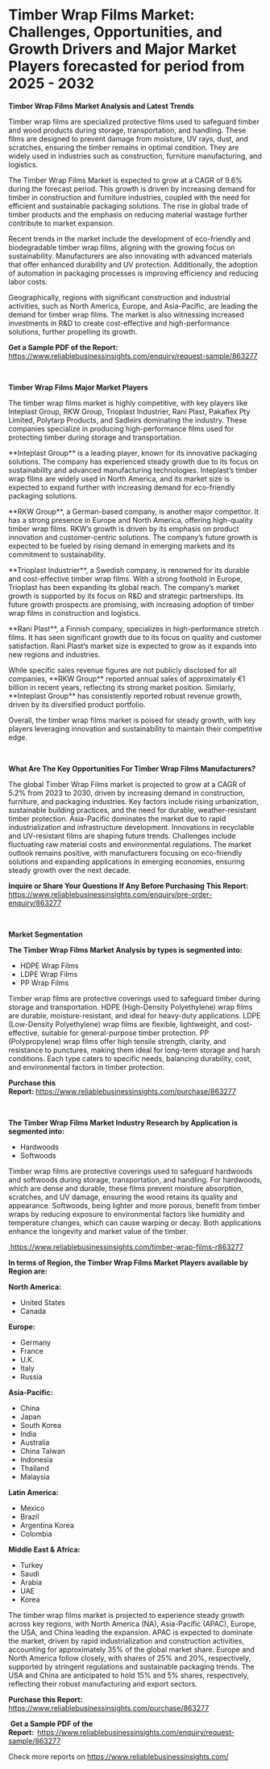 <p><h1>Timber Wrap Films Market: Challenges, Opportunities, and Growth Drivers and Major Market Players forecasted for period from 2025 - 2032</h1></p><p><strong>Timber Wrap Films Market Analysis and Latest Trends</strong></p>
<p><p>Timber wrap films are specialized protective films used to safeguard timber and wood products during storage, transportation, and handling. These films are designed to prevent damage from moisture, UV rays, dust, and scratches, ensuring the timber remains in optimal condition. They are widely used in industries such as construction, furniture manufacturing, and logistics.</p><p>The Timber Wrap Films Market is expected to grow at a CAGR of 9.6% during the forecast period. This growth is driven by increasing demand for timber in construction and furniture industries, coupled with the need for efficient and sustainable packaging solutions. The rise in global trade of timber products and the emphasis on reducing material wastage further contribute to market expansion.</p><p>Recent trends in the market include the development of eco-friendly and biodegradable timber wrap films, aligning with the growing focus on sustainability. Manufacturers are also innovating with advanced materials that offer enhanced durability and UV protection. Additionally, the adoption of automation in packaging processes is improving efficiency and reducing labor costs.</p><p>Geographically, regions with significant construction and industrial activities, such as North America, Europe, and Asia-Pacific, are leading the demand for timber wrap films. The market is also witnessing increased investments in R&D to create cost-effective and high-performance solutions, further propelling its growth.</p></p>
<p><strong>Get a Sample PDF of the Report:&nbsp;</strong> <a href="https://www.reliablebusinessinsights.com/enquiry/request-sample/863277?utm_campaign=60&utm_medium=2&utm_source=Github&utm_content=ia&utm_term=26012025&utm_id=timber-wrap-films">https://www.reliablebusinessinsights.com/enquiry/request-sample/863277</a></p>
<p>&nbsp;</p>
<p><strong>Timber Wrap Films Major Market Players</strong></p>
<p><p>The timber wrap films market is highly competitive, with key players like Inteplast Group, RKW Group, Trioplast Industrier, Rani Plast, Pakaflex Pty Limited, Polytarp Products, and Sadleirs dominating the industry. These companies specialize in producing high-performance films used for protecting timber during storage and transportation.</p><p>**Inteplast Group** is a leading player, known for its innovative packaging solutions. The company has experienced steady growth due to its focus on sustainability and advanced manufacturing technologies. Inteplast’s timber wrap films are widely used in North America, and its market size is expected to expand further with increasing demand for eco-friendly packaging solutions.</p><p>**RKW Group**, a German-based company, is another major competitor. It has a strong presence in Europe and North America, offering high-quality timber wrap films. RKW’s growth is driven by its emphasis on product innovation and customer-centric solutions. The company’s future growth is expected to be fueled by rising demand in emerging markets and its commitment to sustainability.</p><p>**Trioplast Industrier**, a Swedish company, is renowned for its durable and cost-effective timber wrap films. With a strong foothold in Europe, Trioplast has been expanding its global reach. The company’s market growth is supported by its focus on R&D and strategic partnerships. Its future growth prospects are promising, with increasing adoption of timber wrap films in construction and logistics.</p><p>**Rani Plast**, a Finnish company, specializes in high-performance stretch films. It has seen significant growth due to its focus on quality and customer satisfaction. Rani Plast’s market size is expected to grow as it expands into new regions and industries.</p><p>While specific sales revenue figures are not publicly disclosed for all companies, **RKW Group** reported annual sales of approximately €1 billion in recent years, reflecting its strong market position. Similarly, **Inteplast Group** has consistently reported robust revenue growth, driven by its diversified product portfolio.</p><p>Overall, the timber wrap films market is poised for steady growth, with key players leveraging innovation and sustainability to maintain their competitive edge.</p></p>
<p>&nbsp;</p>
<p><strong>What Are The Key Opportunities For Timber Wrap Films Manufacturers?</strong></p>
<p><p>The global Timber Wrap Films market is projected to grow at a CAGR of 5.2% from 2023 to 2030, driven by increasing demand in construction, furniture, and packaging industries. Key factors include rising urbanization, sustainable building practices, and the need for durable, weather-resistant timber protection. Asia-Pacific dominates the market due to rapid industrialization and infrastructure development. Innovations in recyclable and UV-resistant films are shaping future trends. Challenges include fluctuating raw material costs and environmental regulations. The market outlook remains positive, with manufacturers focusing on eco-friendly solutions and expanding applications in emerging economies, ensuring steady growth over the next decade.</p></p>
<p><strong>Inquire or Share Your Questions If Any Before Purchasing This Report:</strong> <a href="https://www.reliablebusinessinsights.com/enquiry/pre-order-enquiry/863277?utm_campaign=60&utm_medium=2&utm_source=Github&utm_content=ia&utm_term=26012025&utm_id=timber-wrap-films">https://www.reliablebusinessinsights.com/enquiry/pre-order-enquiry/863277</a></p>
<p>&nbsp;</p>
<p><strong>Market Segmentation</strong></p>
<p><strong>The Timber Wrap Films Market Analysis by types is segmented into:</strong></p>
<p><ul><li>HDPE Wrap Films</li><li>LDPE Wrap Films</li><li>PP Wrap Films</li></ul></p>
<p><p>Timber wrap films are protective coverings used to safeguard timber during storage and transportation. HDPE (High-Density Polyethylene) wrap films are durable, moisture-resistant, and ideal for heavy-duty applications. LDPE (Low-Density Polyethylene) wrap films are flexible, lightweight, and cost-effective, suitable for general-purpose timber protection. PP (Polypropylene) wrap films offer high tensile strength, clarity, and resistance to punctures, making them ideal for long-term storage and harsh conditions. Each type caters to specific needs, balancing durability, cost, and environmental factors in timber protection.</p></p>
<p><strong>Purchase this Report:&nbsp;</strong><a href="https://www.reliablebusinessinsights.com/purchase/863277?utm_campaign=60&utm_medium=2&utm_source=Github&utm_content=ia&utm_term=26012025&utm_id=timber-wrap-films">https://www.reliablebusinessinsights.com/purchase/863277</a></p>
<p>&nbsp;</p>
<p><strong>The Timber Wrap Films Market Industry Research by Application is segmented into:</strong></p>
<p><ul><li>Hardwoods</li><li>Softwoods</li></ul></p>
<p><p>Timber wrap films are protective coverings used to safeguard hardwoods and softwoods during storage, transportation, and handling. For hardwoods, which are dense and durable, these films prevent moisture absorption, scratches, and UV damage, ensuring the wood retains its quality and appearance. Softwoods, being lighter and more porous, benefit from timber wraps by reducing exposure to environmental factors like humidity and temperature changes, which can cause warping or decay. Both applications enhance the longevity and market value of the timber.</p></p>
<p><a href="https://www.reliablebusinessinsights.com/timber-wrap-films-r863277?utm_campaign=60&utm_medium=2&utm_source=Github&utm_content=ia&utm_term=26012025&utm_id=timber-wrap-films">&nbsp;https://www.reliablebusinessinsights.com/timber-wrap-films-r863277</a></p>
<p><strong>In terms of Region, the Timber Wrap Films Market Players available by Region are:</strong></p>
<p>
    <p> <strong> North America: </strong>
        <ul>
            <li>United States</li>
            <li>Canada</li>
        </ul>
        </p> 
    <p> <strong> Europe: </strong>
        <ul>
            <li>Germany</li>
            <li>France</li>
            <li>U.K.</li>
            <li>Italy</li>
            <li>Russia</li>
        </ul>
        </p> 
    <p> <strong> Asia-Pacific: </strong>
        <ul>
            <li>China</li>
            <li>Japan</li>
            <li>South Korea</li>
            <li>India</li>
            <li>Australia</li>
            <li>China Taiwan</li>
            <li>Indonesia</li>
            <li>Thailand</li>
            <li>Malaysia</li>
        </ul>
        </p> 
    <p> <strong> Latin America: </strong>
        <ul>
            <li>Mexico</li>
            <li>Brazil</li>
            <li>Argentina Korea</li>
            <li>Colombia</li>
        </ul>
        </p> 
    <p> <strong> Middle East & Africa: </strong>
        <ul>
            <li>Turkey</li>
            <li>Saudi</li>
            <li>Arabia</li>
            <li>UAE</li>
            <li>Korea</li>
        </ul>
    </p>
    </p>
<p><p>The timber wrap films market is projected to experience steady growth across key regions, with North America (NA), Asia-Pacific (APAC), Europe, the USA, and China leading the expansion. APAC is expected to dominate the market, driven by rapid industrialization and construction activities, accounting for approximately 35% of the global market share. Europe and North America follow closely, with shares of 25% and 20%, respectively, supported by stringent regulations and sustainable packaging trends. The USA and China are anticipated to hold 15% and 5% shares, respectively, reflecting their robust manufacturing and export sectors.</p></p>
<p><strong>Purchase this Report: </strong><a href="https://www.reliablebusinessinsights.com/purchase/863277?utm_campaign=60&utm_medium=2&utm_source=Github&utm_content=ia&utm_term=26012025&utm_id=timber-wrap-films">https://www.reliablebusinessinsights.com/purchase/863277</a></p>
<p>&nbsp;<strong>Get a Sample PDF of the Report:&nbsp;&nbsp;</strong><a href="https://www.reliablebusinessinsights.com/enquiry/request-sample/863277?utm_campaign=60&utm_medium=2&utm_source=Github&utm_content=ia&utm_term=26012025&utm_id=timber-wrap-films">https://www.reliablebusinessinsights.com/enquiry/request-sample/863277</a></p>
<p><strong></strong></p>
<p>Check more reports on <a href="https://www.reliablebusinessinsights.com/?utm_campaign=60&utm_medium=2&utm_source=Github&utm_content=ia&utm_term=26012025&utm_id=timber-wrap-films">https://www.reliablebusinessinsights.com/</a></p>